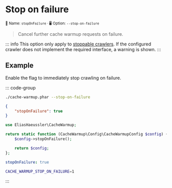# Stop on failure <Badge type="tip" text="2.7.0+" />

<small>📝&nbsp;Name: `stopOnFailure` &middot; 🖥️&nbsp;Option: `--stop-on-failure`</small>

> Cancel further cache warmup requests on failure.

::: info
This option only apply to [stoppable crawlers](../api/stoppable-crawler.md).
If the configured crawler does not implement the required interface, a warning
is shown.
:::

## Example

Enable the flag to immediately stop crawling on failure.

::: code-group

```bash [CLI]
./cache-warmup.phar --stop-on-failure
```

```json [JSON]
{
    "stopOnFailure": true
}
```

```php [PHP]
use EliasHaeussler\CacheWarmup;

return static function (CacheWarmup\Config\CacheWarmupConfig $config) {
    $config->stopOnFailure();

    return $config;
};
```

```yaml [YAML]
stopOnFailure: true
```

```bash [.env]
CACHE_WARMUP_STOP_ON_FAILURE=1
```

:::
